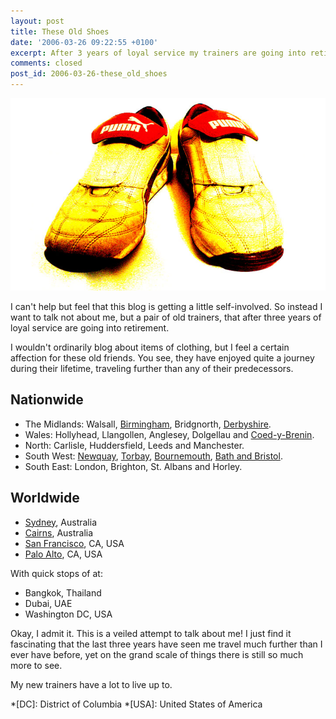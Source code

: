 ```yaml
---
layout: post
title: These Old Shoes
date: '2006-03-26 09:22:55 +0100'
excerpt: After 3 years of loyal service my trainers are going into retirement.
comments: closed
post_id: 2006-03-26-these_old_shoes
---
```

![My old pair of trainers](/assets/images/2006/03/these_old_shoes.jpg)

I can't help but feel that this blog is getting a little self-involved. So instead I want to talk not about me, but a pair of old trainers, that after three years of loyal service are going into retirement.

I wouldn't ordinarily blog about items of clothing, but I feel a certain affection for these old friends. You see, they have enjoyed quite a journey during their lifetime, traveling further than any of their predecessors.

## Nationwide
* The Midlands: Walsall, [Birmingham](http://flickr.com/photos/paulrobertlloyd/sets/72157622390770176/), Bridgnorth, [Derbyshire](http://flickr.com/photos/paulrobertlloyd/sets/72157622265918195/).
* Wales: Hollyhead, Llangollen, Anglesey, Dolgellau and [Coed-y-Brenin](http://flickr.com/photos/paulrobertlloyd/sets/72157622266398563/).
* North: Carlisle, Huddersfield, Leeds and Manchester.
* South West: [Newquay](http://flickr.com/photos/paulrobertlloyd/sets/72157622391218624/), [Torbay](http://flickr.com/photos/paulrobertlloyd/sets/72157622294084908/), [Bournemouth](http://flickr.com/photos/paulrobertlloyd/sets/72157623540740943/), [Bath and Bristol](http://flickr.com/photos/paulrobertlloyd/sets/72157623659637746/).
* South East: London, Brighton, St. Albans and Horley.

## Worldwide
* [Sydney](http://flickr.com/photos/paulrobertlloyd/sets/72157621993226654/), Australia
* [Cairns](http://flickr.com/photos/paulrobertlloyd/sets/72157621869207569/), Australia
* [San Francisco](http://flickr.com/photos/paulrobertlloyd/sets/72157622317161607/), CA, USA
* [Palo Alto](http://flickr.com/photos/paulrobertlloyd/sets/72157622266754053/), CA, USA

With quick stops of at:

* Bangkok, Thailand
* Dubai, UAE
* Washington DC, USA

Okay, I admit it. This is a veiled attempt to talk about me! I just find it fascinating that the last three years have seen me travel much further than I ever have before, yet on the grand scale of things there is still so much more to see.

My new trainers have a lot to live up to.

*[DC]: District of Columbia
*[USA]: United States of America
